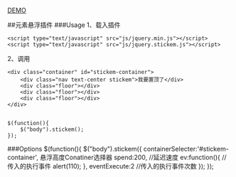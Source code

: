 [DEMO](https://sunny-l.github.io/jquery-plugins/stikem/)

##元素悬浮插件
###Usage
1、载入插件

	<script type="text/javascript" src="js/jquery.min.js"></script>
	<script type="text/javascript" src="js/jquery.stickem.js"></script>
2、调用

    <div class="container" id="stickem-container">
		<div class="nav text-center stickem">我要置顶了</div>
		<div class="floor"></div>
		<div class="floor"></div>
		<div class="floor"></div>
	</div>


	$(function(){
		$("body").stickem();
	});
###Options
	$(function(){
		$("body").stickem({
			containerSelecter:'#stickem-container',     悬浮高度Conatiner选择器
			spend:200,				//延迟速度
			ev:function(){			//传入的执行事件
				alert(110);
			},
			eventExecute:2			//传入的执行事件次数
		});
	});